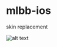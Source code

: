 # mlbb-ios
skin replacement


![alt text](https://github.com/cupecups/mlbb-ios/blob/a2cbd50b325f209f40e4a26dc42dab1d74415f6a/skin.png)
